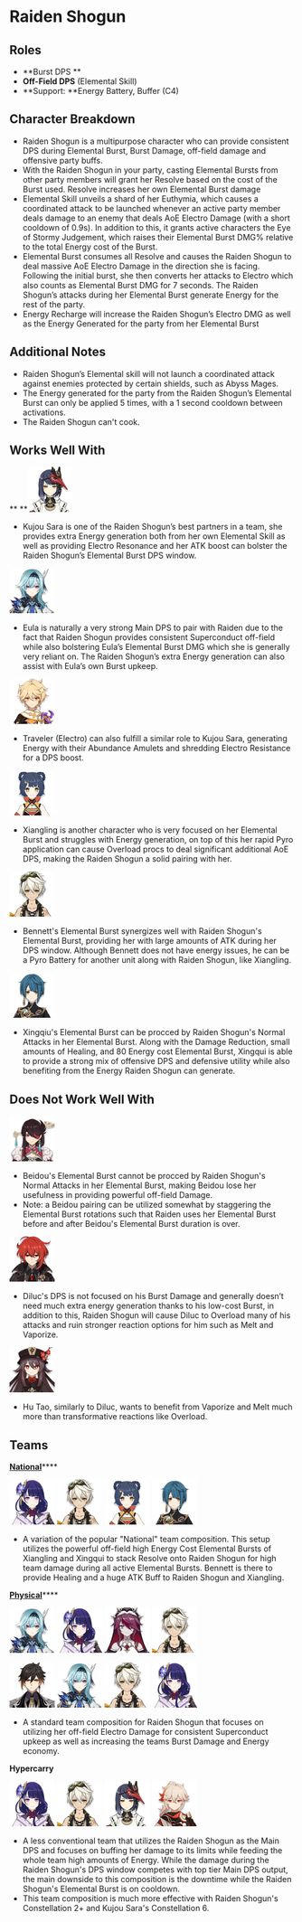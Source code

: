 # Raiden Shogun

## **Roles**

* \*\*Burst DPS \*\*
* **Off-Field DPS** (Elemental Skill)
* \*\*Support: \*\*Energy Battery, Buffer (C4)

## **Character Breakdown**

* Raiden Shogun is a multipurpose character who can provide consistent DPS during Elemental Burst, Burst Damage, off-field damage and offensive party buffs.
* With the Raiden Shogun in your party, casting Elemental Bursts from other party members will grant her Resolve based on the cost of the Burst used. Resolve increases her own Elemental Burst damage
* Elemental Skill unveils a shard of her Euthymia, which causes a coordinated attack to be launched whenever an active party member deals damage to an enemy that deals AoE Electro Damage (with a short cooldown of 0.9s). In addition to this, it grants active characters the Eye of Stormy Judgement, which raises their Elemental Burst DMG% relative to the total Energy cost of the Burst.
* Elemental Burst consumes all Resolve and causes the Raiden Shogun to deal massive AoE Electro Damage in the direction she is facing. Following the initial burst, she then converts her attacks to Electro which also counts as Elemental Burst DMG for 7 seconds. The Raiden Shogun’s attacks during her Elemental Burst generate Energy for the rest of the party.
* Energy Recharge will increase the Raiden Shogun’s Electro DMG as well as the Energy Generated for the party from her Elemental Burst

## **Additional Notes**

* Raiden Shogun’s Elemental skill will not launch a coordinated attack against enemies protected by certain shields, such as Abyss Mages.
* The Energy generated for the party from the Raiden Shogun’s Elemental Burst can only be applied 5 times, with a 1 second cooldown between activations.
* The Raiden Shogun can't cook.

## **Works Well With**

\*\* \*\*![](../../.gitbook/assets/UI_AvatarIcon_Sara.png)

* Kujou Sara is one of the Raiden Shogun’s best partners in a team, she provides extra Energy generation both from her own Elemental Skill as well as providing Electro Resonance and her ATK boost can bolster the Raiden Shogun’s Elemental Burst DPS window.

![](../../.gitbook/assets/UI_AvatarIcon_Eula.png)

* Eula is naturally a very strong Main DPS to pair with Raiden due to the fact that Raiden Shogun provides consistent Superconduct off-field while also bolstering Eula’s Elemental Burst DMG which she is generally very reliant on. The Raiden Shogun’s extra Energy generation can also assist with Eula’s own Burst upkeep.

![](../../.gitbook/assets/ui_avataricon_aether_electro.png)

* Traveler (Electro) can also fulfill a similar role to Kujou Sara, generating Energy with their Abundance Amulets and shredding Electro Resistance for a DPS boost.

![](../../.gitbook/assets/UI_AvatarIcon_Xiangling.png)

* Xiangling is another character who is very focused on her Elemental Burst and struggles with Energy generation, on top of this her rapid Pyro application can cause Overload procs to deal significant additional AoE DPS, making the Raiden Shogun a solid pairing with her.

![](../../.gitbook/assets/UI_AvatarIcon_Bennett.png)

* Bennett's Elemental Burst synergizes well with Raiden Shogun's Elemental Burst, providing her with large amounts of ATK during her DPS window. Although Bennett does not have energy issues, he can be a Pyro Battery for another unit along with Raiden Shogun, like Xiangling.

![](../../.gitbook/assets/UI_AvatarIcon_Xingqiu.png)

* Xingqiu's Elemental Burst can be procced by Raiden Shogun's Normal Attacks in her Elemental Burst. Along with the Damage Reduction, small amounts of Healing, and 80 Energy cost Elemental Burst, Xingqui is able to provide a strong mix of offensive DPS and defensive utility while also benefiting from the Energy Raiden Shogun can generate.

## **Does Not Work Well With**

![](../../.gitbook/assets/UI_AvatarIcon_Beidou.png)

* Beidou's Elemental Burst cannot be procced by Raiden Shogun's Normal Attacks in her Elemental Burst, making Beidou lose her usefulness in providing powerful off-field Damage.
* Note: a Beidou pairing can be utilized somewhat by staggering the Elemental Burst rotations such that Raiden uses her Elemental Burst before and after Beidou's Elemental Burst duration is over.

![](../../.gitbook/assets/UI_AvatarIcon_Diluc.png)

* Diluc's DPS is not focused on his Burst Damage and generally doesn’t need much extra energy generation thanks to his low-cost Burst, in addition to this, Raiden Shogun will cause Diluc to Overload many of his attacks and ruin stronger reaction options for him such as Melt and Vaporize.

![](../../.gitbook/assets/UI_AvatarIcon_Hutao.png)

* Hu Tao, similarly to Diluc, wants to benefit from Vaporize and Melt much more than transformative reactions like Overload.

## **Teams**

[**National**](../../teams/national.md)\*\*\*\*

![](../../.gitbook/assets/UI_AvatarIcon_Shougun.png) ![](../../.gitbook/assets/UI_AvatarIcon_Bennett.png) ![](../../.gitbook/assets/UI_AvatarIcon_Xiangling.png) ![](../../.gitbook/assets/UI_AvatarIcon_Xingqiu.png)

* A variation of the popular "National" team composition. This setup utilizes the powerful off-field high Energy Cost Elemental Bursts of Xiangling and Xingqui to stack Resolve onto Raiden Shogun for high team damage during all active Elemental Bursts. Bennett is there to provide Healing and a huge ATK Buff to Raiden Shogun and Xiangling.

[**Physical**](../../teams/physical.md)\*\*\*\*

![](../../.gitbook/assets/UI_AvatarIcon_Eula.png) ![](../../.gitbook/assets/UI_AvatarIcon_Shougun.png) ![](../../.gitbook/assets/UI_AvatarIcon_Rosaria.png) ![](../../.gitbook/assets/UI_AvatarIcon_Bennett.png)

![](../../.gitbook/assets/UI_AvatarIcon_Zhongli.png) ![](../../.gitbook/assets/UI_AvatarIcon_Eula.png) ![](../../.gitbook/assets/UI_AvatarIcon_Bennett.png) ![](../../.gitbook/assets/UI_AvatarIcon_Shougun.png)

* A standard team composition for Raiden Shogun that focuses on utilizing her off-field Electro Damage for consistent Superconduct upkeep as well as increasing the teams Burst Damage and Energy economy.

**Hypercarry**

![](../../.gitbook/assets/UI_AvatarIcon_Shougun.png) ![](../../.gitbook/assets/UI_AvatarIcon_Bennett.png) ![](../../.gitbook/assets/UI_AvatarIcon_Sara.png) ![](../../.gitbook/assets/UI_AvatarIcon_Kazuha.png)

* A less conventional team that utilizes the Raiden Shogun as the Main DPS and focuses on buffing her damage to its limits while feeding the whole team high amounts of Energy. While the damage during the Raiden Shogun's DPS window competes with top tier Main DPS output, the main downside to this composition is the downtime while the Raiden Shogun's Elemental Burst is on cooldown.
* This team composition is much more effective with Raiden Shogun's Constellation 2+ and Kujou Sara's Constellation 6.
